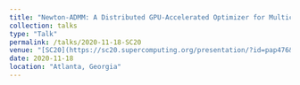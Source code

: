 ```yaml
---
title: "Newton-ADMM: A Distributed GPU-Accelerated Optimizer for Multiclass Classification Problems"
collection: talks
type: "Talk"
permalink: /talks/2020-11-18-SC20
venue: "[SC20](https://sc20.supercomputing.org/presentation/?id=pap476&sess=sess158)"
date: 2020-11-18
location: "Atlanta, Georgia"
---
```



